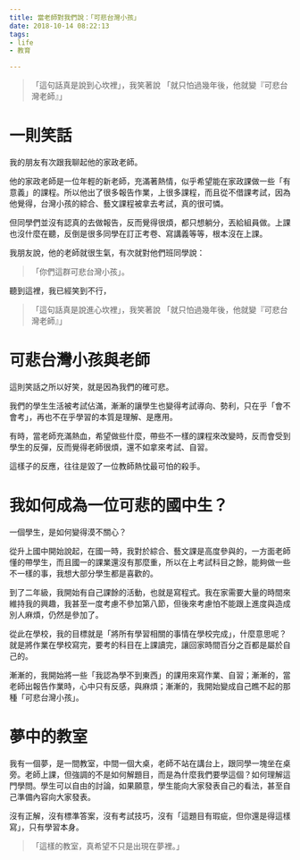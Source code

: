 ```yaml
---
title: 當老師對我們說：「可悲台灣小孩」
date: 2018-10-14 08:22:13
tags:
- life
- 教育

---
```

> 「這句話真是說到心坎裡」，我笑著說
> 「就只怕過幾年後，他就變『可悲台灣老師』」

# 一則笑話
我的朋友有次跟我聊起他的家政老師。

他的家政老師是一位年輕的新老師，充滿著熱情，似乎希望能在家政課做一些「有意義」的課程。所以他出了很多報告作業，上很多課程，而且從不借課考試，因為他覺得，台灣小孩的綜合、藝文課程被拿去考試，真的很可憐。

但同學們並沒有認真的去做報告，反而覺得很煩，都只想躺分，丟給組員做。上課也沒什麼在聽，反倒是很多同學在訂正考卷、寫講義等等，根本沒在上課。

我朋友說，他的老師就很生氣，有次就對他們班同學說：
> 「你們這群可悲台灣小孩」。

聽到這裡，我已經笑到不行，
> 「這句話真是說進心坎裡」，我笑著說
> 「就只怕過幾年後，他就變『可悲台灣老師』」

# 可悲台灣小孩與老師
這則笑話之所以好笑，就是因為我們的確可悲。

我們的學生生活被考試佔滿，漸漸的讓學生也變得考試導向、勢利，只在乎「會不會考」，再也不在乎學習的本質是理解、是應用。

有時，當老師充滿熱血，希望做些什麼，帶些不一樣的課程來改變時，反而會受到學生的反彈，反而覺得老師很煩，還不如拿來考試、自習。

這樣子的反應，往往是毀了一位教師熱忱最可怕的殺手。

# 我如何成為一位可悲的國中生？
一個學生，是如何變得漠不關心？

從升上國中開始說起，在國一時，我對於綜合、藝文課是高度參與的，一方面老師懂的帶學生，而且國一的課業還沒有那麼重，所以在上考試科目之餘，能夠做一些不一樣的事，我想大部分學生都是喜歡的。

到了二年級，我開始有自己課餘的活動，也就是寫程式。我在家需要大量的時間來維持我的興趣，我甚至一度考慮不參加第八節，但後來考慮怕不能跟上進度與造成別人麻煩，仍然是參加了。

從此在學校，我的目標就是「將所有學習相關的事情在學校完成」，什麼意思呢？就是將作業在學校寫完，要考的科目在上課讀完，讓回家時間百分之百都是屬於自己的。

漸漸的，我開始將一些「我認為學不到東西」的課用來寫作業、自習；漸漸的，當老師出報告作業時，心中只有反感，與麻煩；漸漸的，我開始變成自己瞧不起的那種「可悲台灣小孩」。

# 夢中的教室
我有一個夢，是一間教室，中間一個大桌，老師不站在講台上，跟同學一塊坐在桌旁。老師上課，但強調的不是如何解題目，而是為什麼我們要學這個？如何理解這門學問。學生可以自由的討論，如果願意，學生能向大家發表自己的看法，甚至自己準備內容向大家發表。

沒有正解，沒有標準答案，沒有考試技巧，沒有「這題目有瑕疵，但你還是得這樣寫」，只有學習本身。

> 「這樣的教室，真希望不只是出現在夢裡。」
